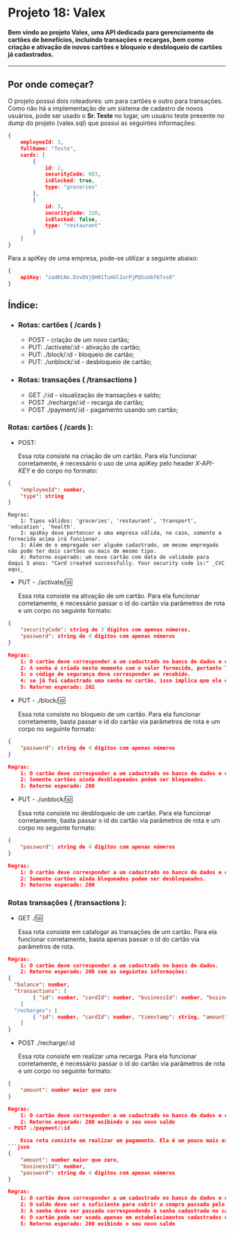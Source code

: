 # Projeto 18: Valex

#### Bem vindo ao projeto Valex, uma API dedicada para gerenciamento de cartões de benefícios, incluindo transações e recargas, bem como criação e ativação de novos cartões e bloqueio e desbloqueio de cartões já cadastrados.

---
## Por onde começar?

O projeto possui dois roteadores: um para cartões e outro para transações. Como não há a implementação de um sistema de cadastro de novos usuários, pode ser usado o **Sr. Teste** no lugar, um usuário teste presente no dump do projeto (valex.sql) que possui as seguintes informações:

```json
{
    employeeId: 3,
    fullName: "Teste",
    cards: [
        {
            id: 2,
            securityCode: 683,
            isBlocked: true,
            type: "groceries"
        },
        {
            id: 3,
            securityCode: 320,
            isBlocked: false,
            type: "restaurant"
        }
    ]
}
```
Para a apiKey de uma empresa, pode-se utilizar a seguinte abaixo: 
```json
{
    apiKey: "zadKLNx.DzvOVjQH01TumGl2urPjPQSxUbf67vs0"
}
```

## Índice:
- ### Rotas: cartões ( /cards )
    - POST - criação de um novo cartão;
    - PUT: ./activate/:id - ativação de cartão;
    - PUT: ./block/:id - bloqueio de cartão;
    - PUT: ./unblock/:id - desbloqueio de cartão;
- ### Rotas: transações ( /transactions )
    - GET ./:id - visualização de transações e saldo;
    - POST ./recharge/:id - recarga de cartão;
    - POST ./payment/:id - pagamento usando um cartão;

### Rotas: cartões ( /cards ):
- POST:

    Essa rota consiste na criação de um cartão. Para ela funcionar corretamente, é necessário o uso de uma apiKey pelo header _X-API-KEY_ e do corpo no formato:
```json
{
    "employeeId": number,
    "type": string
}
```
    Regras:
        1: Tipos válidos: 'groceries', 'restaurant', 'transport', 'education', 'health'.
        2: apiKey deve pertencer a uma empresa válida, no caso, somente a fornecida acima irá funcionar.
        3: Além de o empregado ser alguém cadastrado, um mesmo empregado não pode ter dois cartões ou mais de mesmo tipo.
        4: Retorno esperado: um novo cartão com data de validade para daqui 5 anos: "Card created successfully. Your security code is:" _CVC aqui_
- PUT - ./activate/:id:

    Essa rota consiste na ativação de um cartão. Para ela funcionar corretamente, é necessário passar o id do cartão via parâmetros de rota e um corpo no seguinte formato:
```json
{
    "securityCode": string de 3 dígitos com apenas números,
    "password": string de 4 dígitos com apenas números
}
```
```json
Regras:
    1: O cartão deve corresponder a um cadastrado no banco de dados e este não pode estar expirado.
    2: A senha é criada neste momento com o valor fornecido, portanto lembre-se dela para efetuar possíveis compras e bloqueio de cartão.
    3: o código de segurança deve corresponder ao recebido.
    4: se já foi cadastrado uma senha no cartão, isso implica que ele está ativo, portanto não é possível ativá-lo novamente. 
    5: Retorno esperado: 202
```
- PUT - ./block/:id:

    Essa rota consiste no bloqueio de um cartão. Para ela funcionar corretamente, basta passar o id do cartão via parâmetros de rota e um corpo no seguinte formato:
```json
{
    "password": string de 4 dígitos com apenas números
}
```
```json
Regras:
    1: O cartão deve corresponder a um cadastrado no banco de dados e este não pode estar expirado.
    2: Somente cartões ainda desbloqueados podem ser bloqueados.
    3: Retorno esperado: 200
```
- PUT - ./unblock/:id:

    Essa rota consiste no desbloqueio de um cartão. Para ela funcionar corretamente, basta passar o id do cartão via parâmetros de rota e um corpo no seguinte formato:
```json
{
    "password": string de 4 dígitos com apenas números
}
```
```json
Regras:
    1: O cartão deve corresponder a um cadastrado no banco de dados e este não pode estar expirado.
    2: Somente cartões ainda bloqueados podem ser desbloqueados.
    3: Retorno esperado: 200
```
### Rotas transações ( /transactions ):
- GET ./:id:

    Essa rota consiste em catalogar as transações de um cartão. Para ela funcionar corretamente, basta apenas passar o id do cartão via parâmetros de rota.
```json  
Regras:
    1: O cartão deve corresponder a um cadastrado no banco de dados.
    2: Retorno esperado: 200 com as seguintes informações:
{
  "balance": number,
  "transactions": [
		{ "id": number, "cardId": number, "businessId": number, "businessName": string, "timestamp": string, "amount": number }, ...
	]
  "recharges": [
		{ "id": number, "cardId": number, "timestamp": string, "amount": number }, ...
	]
}
```
- POST ./recharge/:id

    Essa rota consiste em realizar uma recarga. Para ela funcionar corretamente, é necessário passar o id do cartão via parâmetros de rota e um corpo no seguinte formato:
```json
{
    "amount": number maior que zero
}
```
```json
Regras:
    1: O cartão deve corresponder a um cadastrado no banco de dados e este não pode estar expirado, ou bloqueado ou não ativado.
    2: Retorno esperado: 200 exibindo o seu novo saldo
- POST ./payment/:id

    Essa rota consiste em realizar um pagamento. Ela é um pouco mais extensa que a rota anterior, pois para funcionar corretamente é necessário um objeto com mais informações, como sugere o formato:
```json
{
    "amount": number maior que zero,
    "businessId": number,
    "password": string de 4 dígitos com apenas números
}
```
```json
Regras:
    1: O cartão deve corresponder a um cadastrado no banco de dados e este não pode estar expirado, ou bloqueado ou não ativado.
    2: O saldo deve ser o suficiente para cobrir a compra passada pelo _amount_.
    3: A senha deve ser passada correspondendo à senha cadastrada no cartão.
    4: O cartão pode ser usado apenas em estabelecimentos cadastrados e que correspondam ao tipo de seu cartão. (Ex: não pode usar um cartão do tipo 'restaurant' para pagar as suas compras do mercado)
    5: Retorno esperado: 200 exibindo o seu novo saldo
```